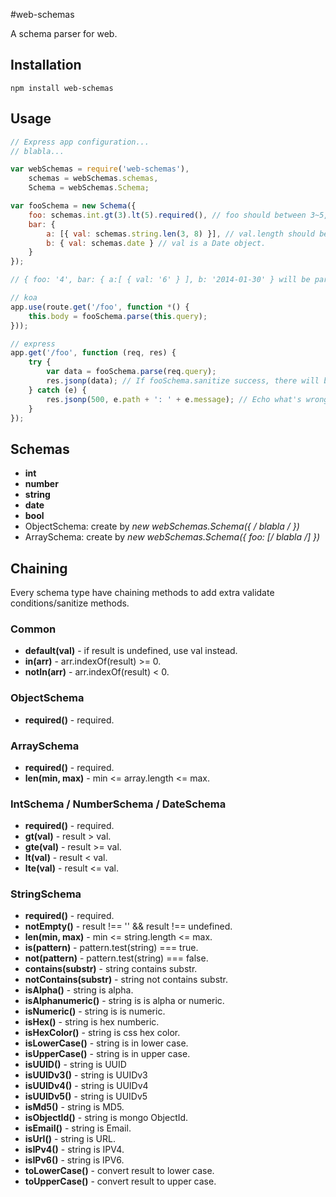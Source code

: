#web-schemas

  A schema parser for web.
  
## Installation

```
npm install web-schemas
```

## Usage

```js
// Express app configuration...
// blabla...

var webSchemas = require('web-schemas'),
    schemas = webSchemas.schemas,
    Schema = webSchemas.Schema;

var fooSchema = new Schema({
    foo: schemas.int.gt(3).lt(5).required(), // foo should between 3~5, and not undefined.
    bar: {
        a: [{ val: schemas.string.len(3, 8) }], // val.length should between 3~8.
        b: { val: schemas.date } // val is a Date object.
    }
});

// { foo: '4', bar: { a:[ { val: '6' } ], b: '2014-01-30' } will be parsed as { foo: 4, bar: { a: [ { val: 6 } ], b: Date('2014-01-30') } }

// koa
app.use(route.get('/foo', function *() {
    this.body = fooSchema.parse(this.query);
}));

// express
app.get('/foo', function (req, res) {
    try {
        var data = fooSchema.parse(req.query);
        res.jsonp(data); // If fooSchema.sanitize success, there will be a 'data' field contains sanitized data.
    } catch (e) {
        res.jsonp(500, e.path + ': ' + e.message); // Echo what's wrong.
    }
});
```

## Schemas
 - **int**
 - **number**
 - **string**
 - **date**
 - **bool**
 - ObjectSchema: create by **new webSchemas.Schema({ /* blabla */ })**
 - ArraySchema: create by **new webSchemas.Schema({ foo: [/* blabla */] })**

## Chaining
  Every schema type have chaining methods to add extra validate conditions/sanitize methods.

### Common
 - **default(val)** - if result is undefined, use val instead.
 - **in(arr)** - arr.indexOf(result) >= 0.
 - **notIn(arr)** - arr.indexOf(result) < 0.
  
### ObjectSchema
 - **required()** - required.

### ArraySchema
 - **required()** - required.
 - **len(min, max)** - min <= array.length <= max.

### IntSchema / NumberSchema / DateSchema
 - **required()** - required.
 - **gt(val)** - result > val.
 - **gte(val)** - result >= val.
 - **lt(val)** - result < val.
 - **lte(val)** - result <= val.

### StringSchema
 - **required()** - required.
 - **notEmpty()** - result !== '' && result !== undefined.
 - **len(min, max)** - min <= string.length <= max.
 - **is(pattern)** - pattern.test(string) === true.
 - **not(pattern)** - pattern.test(string) === false.
 - **contains(substr)** - string contains substr.
 - **notContains(substr)** - string not contains substr.
 - **isAlpha()** - string is alpha.
 - **isAlphanumeric()** - string is is alpha or numeric.
 - **isNumeric()** - string is is numeric.
 - **isHex()** - string is hex numberic.
 - **isHexColor()** - string is css hex color.
 - **isLowerCase()** - string is in lower case.
 - **isUpperCase()** - string is in upper case.
 - **isUUID()** - string is UUID
 - **isUUIDv3()** - string is UUIDv3
 - **isUUIDv4()** - string is UUIDv4
 - **isUUIDv5()** - string is UUIDv5
 - **isMd5()** - string is MD5.
 - **isObjectId()** - string is mongo ObjectId.
 - **isEmail()** - string is Email.
 - **isUrl()** - string is URL.
 - **isIPv4()** - string is IPV4.
 - **isIPv6()** - string is IPV6.
 - **toLowerCase()** - convert result to lower case.
 - **toUpperCase()** - convert result to upper case.
